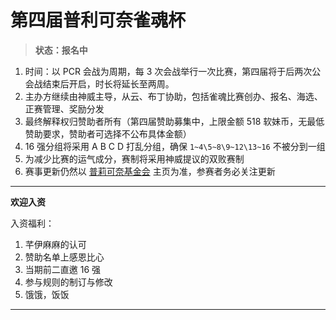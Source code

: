 # 第四届普利可奈雀魂杯
> **状态：报名中**

1. 时间：以 PCR 会战为周期，每 3 次会战举行一次比赛，第四届将于后两次公会战结束后开启，时长将延长至两周。
2. 主办方继续由神威主导，从云、布丁协助，包括雀魂比赛创办、报名、海选、正赛管理、奖励分发
3. 最终解释权归赞助者所有（第四届赞助募集中，上限金额 518 软妹币，无最低赞助要求，赞助者可选择不公布具体金额）
4. 16 强分组将采用 A B C D 打乱分组，确保 `1~4\5~8\9~12\13~16` 不被分到一组
5. 为减少比赛的运气成分，赛制将采用神威提议的双败赛制
6. 赛事更新仍然以 [普莉可奈基金会](https://gitee.com/PriConneFoundation/PriConneFoundation) 主页为准，参赛者务必关注更新

---------------------------

**欢迎入资**

入资福利：
1. 芊伊麻麻的认可
2. 赞助名单上感恩比心
3. 当期前二直邀 16 强
4. 参与规则的制订与修改
5. 饿饿，饭饭

---------------------------
